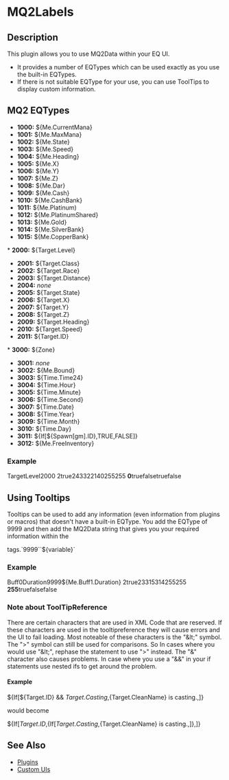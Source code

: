 # MQ2Labels

## Description

This plugin allows you to use MQ2Data within your EQ UI.

* It provides a number of EQTypes which can be used exactly as you use the built-in EQTypes.
* If there is not suitable EQType for your use, you can use ToolTips to display custom information.

## MQ2 EQTypes

* **1000:** ${Me.CurrentMana}
* **1001:** ${Me.MaxMana}
* **1002:** ${Me.State}
* **1003:** ${Me.Speed}
* **1004:** ${Me.Heading}
* **1005:** ${Me.X}
* **1006:** ${Me.Y}
* **1007:** ${Me.Z}
* **1008:** ${Me.Dar}
* **1009:** ${Me.Cash}
* **1010:** ${Me.CashBank}
* **1011:** ${Me.Platinum\)
* **1012:** ${Me.PlatinumShared}
* **1013:** ${Me.Gold}
* **1014:** ${Me.SilverBank}
* **1015:** ${Me.CopperBank}

\* **2000:** ${Target.Level}

* **2001:** ${Target.Class}
* **2002:** ${Target.Race}
* **2003:** ${Target.Distance}
* **2004:** _none_
* **2005:** ${Target.State}
* **2006:** ${Target.X}
* **2007:** ${Target.Y}
* **2008:** ${Target.Z}
* **2009:** ${Target.Heading}
* **2010:** ${Target.Speed}
* **2011:** ${Target.ID}

\* **3000:** ${Zone}

* **3001:** _none_
* **3002:** ${Me.Bound}
* **3003:** ${Time.Time24}
* **3004:** ${Time.Hour}
* **3005:** ${Time.Minute}
* **3006:** ${Time.Second}
* **3007:** ${Time.Date}
* **3008:** ${Time.Year}
* **3009:** ${Time.Month}
* **3010:** ${Time.Day}
* **3011:** ${If\[${Spawn\[gm\].ID},TRUE,FALSE\]}
* **3012:** ${Me.FreeInventory}

### Example

TargetLevel2000 2true243322140255255 **0**truefalsetruefalse

## Using Tooltips

Tooltips can be used to add any information \(even information from plugins or macros\) that doesn't have a built-in EQType. You add the EQType of 9999 and then add the MQ2Data string that gives you your required information within the

 tags.\`9999\`\`${variable}\`

### Example

Buff0Duration9999${Me.Buff1.Duration} 2true23315314255255 **255**truefalsefalse

### Note about ToolTipReference

There are certain characters that are used in XML Code that are reserved. If these characters are used in the tooltipreference they will cause errors and the UI to fail loading. Most noteable of these characters is the "\&lt;" symbol. The "&gt;" symbol can still be used for comparisons. So In cases where you would use "\&lt;", rephase the statement to use "&gt;" instead. The "&" character also causes problems. In case where you use a "&&" in your if statements use nested ifs to get around the problem.

#### Example

${If\[${Target.ID} && ${Target.Casting},${Target.CleanName} is casting.,\]}

would become

${If\[${Target.ID},${If\[${Target.Casting},${Target.CleanName} is casting.,\]},\]}

## See Also

* [Plugins](../../documentation/macroquest2-plugins.md)
* [Custom UIs](../../documentation/custom-uis.md)

